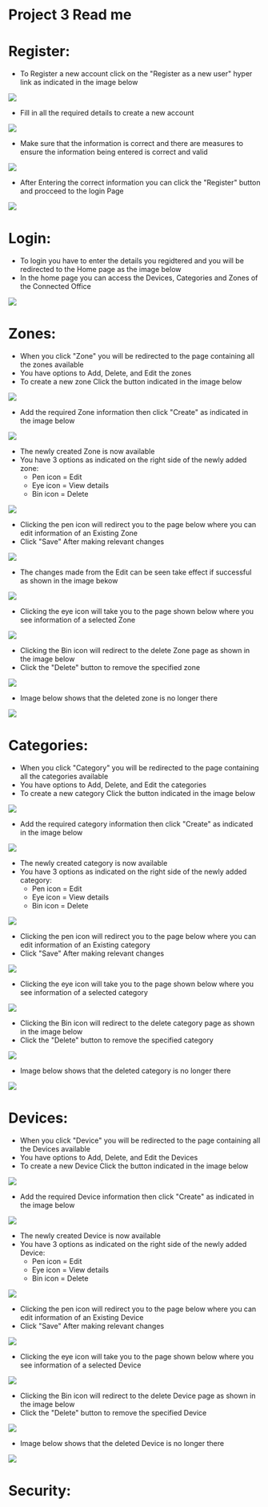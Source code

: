 # Project 3 Read me
# Register:
- To Register a new account click on the "Register as a new user" hyper link as indicated in the image below

![](Pictures/Register1.png)
- Fill in all the required details to create a new account 

![](Pictures/Register2.png)
- Make sure that the information is correct and there are measures to ensure the information being entered is correct and valid

![](Pictures/Register3.png)
- After Entering the correct information you can click the "Register" button and procceed to the login Page

![](Pictures/Register4.png)

# Login:
- To login you have to enter the details you regidtered and you will be redirected to the Home page as the image below
- In the home page you can access the Devices, Categories and Zones of the Connected Office

![](Pictures/Home.png)

# Zones:
- When you click "Zone" you will be redirected to the page containing all the zones available
- You have options to Add, Delete, and Edit the zones
- To create a new zone Click the button indicated in the image below

![](Pictures/Zone1.png)

- Add the required Zone information then click "Create" as indicated in the image below

![](Pictures/Zone3.png)

- The newly created Zone is now available
- You have 3 options  as indicated on the right side of the newly added zone:
  - Pen icon = Edit
  - Eye icon = View details
  - Bin icon = Delete

![](Pictures/Zone4.png)

- Clicking the pen icon will redirect you to the page below where you can edit information of an Existing Zone
- Click "Save" After making relevant changes

![](Pictures/Zone5.png)

- The changes made from the Edit can be seen take effect if successful as shown in the image bekow

![](Pictures/Zone7.png)

- Clicking the eye icon will take you to the page shown below where you see information of a selected Zone

![](Pictures/Zone6.png)

- Clicking the Bin icon will redirect to the delete Zone page as shown in the image below
- Click  the "Delete" button to remove the specified zone

![](Pictures/Zone8.png)

- Image below shows that the deleted zone is no longer there

![](Pictures/Zone9.png)

# Categories:
- When you click "Category" you will be redirected to the page containing all the categories available
- You have options to Add, Delete, and Edit the categories
- To create a new category Click the button indicated in the image below

![](Pictures/Category1.png)

- Add the required category information then click "Create" as indicated in the image below

![](Pictures/Category2.png)

- The newly created category is now available
- You have 3 options  as indicated on the right side of the newly added category:
  - Pen icon = Edit
  - Eye icon = View details
  - Bin icon = Delete

![](Pictures/Category3.png)

- Clicking the pen icon will redirect you to the page below where you can edit information of an Existing category
- Click "Save" After making relevant changes

![](Pictures/Category4.png)

- Clicking the eye icon will take you to the page shown below where you see information of a selected category

![](Pictures/Category5.png)

- Clicking the Bin icon will redirect to the delete category page as shown in the image below
- Click  the "Delete" button to remove the specified category

![](Pictures/Category6.png)

- Image below shows that the deleted category is no longer there

![](Pictures/Category7.png)

# Devices:
- When you click "Device" you will be redirected to the page containing all the Devices available
- You have options to Add, Delete, and Edit the Devices
- To create a new Device Click the button indicated in the image below

![](Pictures/Device1.png)

- Add the required Device information then click "Create" as indicated in the image below

![](Pictures/Device2.png)

- The newly created Device is now available
- You have 3 options  as indicated on the right side of the newly added Device:
  - Pen icon = Edit
  - Eye icon = View details
  - Bin icon = Delete

![](Pictures/Device3.png)

- Clicking the pen icon will redirect you to the page below where you can edit information of an Existing Device
- Click "Save" After making relevant changes

![](Pictures/Device4.png)

- Clicking the eye icon will take you to the page shown below where you see information of a selected Device

![](Pictures/Device5.png)

- Clicking the Bin icon will redirect to the delete Device page as shown in the image below
- Click  the "Delete" button to remove the specified Device

![](Pictures/Device6.png)

- Image below shows that the deleted Device is no longer there

![](Pictures/Device7.png)

# Security:




